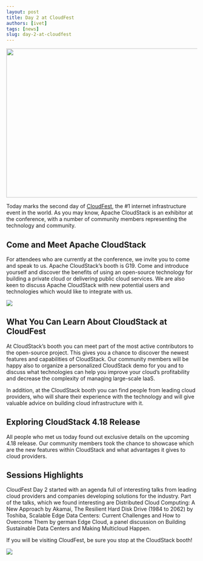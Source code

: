 ```yaml
---
layout: post
title: Day 2 at CloudFest
authors: [ivet]
tags: [news]
slug: day-2-at-cloudfest
---
```

<a href="/img/imported/487d1056-5072-4756-bd2e-3d863a8000d0"><img src="/img/imported/487d1056-5072-4756-bd2e-3d863a8000d0" width= "750" height = "393" /></a>

Today marks the second day of [CloudFest](https://www.cloudfest.com/), the #1 internet infrastructure event in
the world. As you may know, Apache CloudStack is an exhibitor at the conference,
with a number of community members representing the technology and community.
<!-- truncate -->
<h2>Come and Meet Apache CloudStack</h2>

For attendees who are currently at the conference, we invite you to come and speak to us. Apache CloudStack’s booth is G19. Come and introduce yourself and discover the benefits of using an open-source technology for building a private cloud or delivering public cloud services. We are also keen to discuss Apache CloudStack with new potential users and technologies which would like to integrate with us.

<img src="/img/imported/b60375b1-33e8-4a40-bf89-4f5ba5527b0e"/>

<h2>What You Can Learn About CloudStack at CloudFest</h2>

At CloudStack’s booth you can meet part of the most active contributors to the
open-source project. This gives you a chance to discover the newest features and
capabilities of CloudStack. Our community members will be happy also to organize
a personalized CloudStack demo for you and to discuss what technologies can help
you improve your cloud’s profitability and decrease the complexity of managing
large-scale IaaS.

In addition, at the CloudStack booth you can find people from leading cloud
providers, who will share their experience with the technology and will give
valuable advice on building cloud infrastructure with it.

<h2>Exploring CloudStack 4.18 Release</h2>

All people who met us today found out exclusive details on the upcoming 4.18
release. Our community members took the chance to showcase which are the new
features within CloudStack and what advantages it gives to cloud providers.

<h2>Sessions Highlights</h2>

CloudFest Day 2 started with an agenda full of interesting talks from leading
cloud providers and companies developing solutions for the industry. Part of the
talks, which we found interesting are Distributed Cloud Computing: A New
Approach by Akamai, The Resilient Hard Disk Drive (1984 to 2062) by Toshiba,
Scalable Edge Data Centers: Current Challenges and How to Overcome Them by
german Edge Cloud, a panel discussion on Building Sustainable Data Centers and
Making Multicloud Happen.

If you will be visiting CloudFest, be sure you stop at the CloudStack booth!

<img src="/img/imported/603f0617-7dce-4a70-a2e0-f9785f247a6a" />
